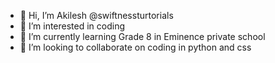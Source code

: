 - 👋 Hi, I’m Akilesh @swiftnessturtorials
- 👀 I’m interested in coding
- 🌱 I’m currently learning Grade 8 in Eminence private school
- 💞️ I’m looking to collaborate on coding in python and css
<!---
swiftnessturtorials/swiftnessturtorials is a ✨ special ✨ repository because its `README.md` (this file) appears on your GitHub profile.
You can click the Preview link to take a look at your changes.
--->
